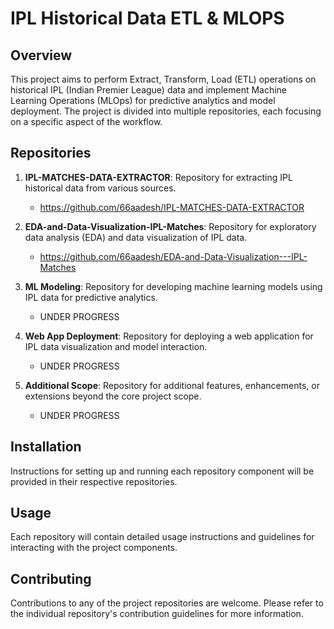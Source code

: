 
# IPL Historical Data ETL & MLOPS

## Overview
This project aims to perform Extract, Transform, Load (ETL) operations on historical IPL (Indian Premier League) data and implement Machine Learning Operations (MLOps) for predictive analytics and model deployment. The project is divided into multiple repositories, each focusing on a specific aspect of the workflow.

## Repositories
1. **IPL-MATCHES-DATA-EXTRACTOR**: Repository for extracting IPL historical data from various sources.
    - https://github.com/66aadesh/IPL-MATCHES-DATA-EXTRACTOR

2. **EDA-and-Data-Visualization-IPL-Matches**: Repository for exploratory data analysis (EDA) and data visualization of IPL data.
    - https://github.com/66aadesh/EDA-and-Data-Visualization---IPL-Matches

3. **ML Modeling**: Repository for developing machine learning models using IPL data for predictive analytics.
    - UNDER PROGRESS

4. **Web App Deployment**: Repository for deploying a web application for IPL data visualization and model interaction.
    - UNDER PROGRESS
      
5. **Additional Scope**: Repository for additional features, enhancements, or extensions beyond the core project scope.
    - UNDER PROGRESS
      
## Installation
Instructions for setting up and running each repository component will be provided in their respective repositories.

## Usage
Each repository will contain detailed usage instructions and guidelines for interacting with the project components.

## Contributing
Contributions to any of the project repositories are welcome. Please refer to the individual repository's contribution guidelines for more information.
